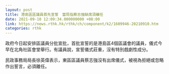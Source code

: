 ```yaml
---
layout: post
title: 港島區區議員首先宣誓　當局指蔡志強缺席須離任
date: 2021-09-10 12:09:34.000000000 +08:00
link: https://news.rthk.hk/rthk/ch/component/k2/1609946-20210910.htm
categories: rthk
---
```


政府今日起安排區議員分批宣批，首批宣誓的是港島區4個區議會的議員，儀式今早在北角社區會堂舉行。有議員說，宣誓儀式莊重，沒有特別戲劇性成分。

民政事務局局長徐英偉表示，東區區議員蔡志強沒有出席儀式，被視為拒絕或忽略作出誓言，必須離任。
